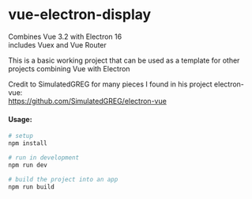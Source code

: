 # vue-electron-display   

Combines Vue 3.2 with Electron 16   
includes Vuex and Vue Router   

This is a basic working project that can be used as a template for other projects combining Vue with Electron  


Credit to SimulatedGREG for many pieces I found in his project electron-vue:   
https://github.com/SimulatedGREG/electron-vue   


#### Usage:

``` bash
# setup
npm install

# run in development
npm run dev

# build the project into an app
npm run build


```